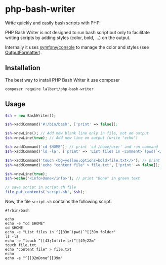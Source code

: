 # php-bash-writer
Write quickly and easily bash scripts with PHP.

PHP Bash Writer is not designed to run bash script but only to facilitate writing scripts by adding styles (color, bold, ...) on the output.

Internally it uses [symfony/console](https://github.com/symfony/console) to manage the color and styles (see [OutputFormatter](https://github.com/symfony/console/blob/master/Formatter/OutputFormatter.php)).

## Installation

The best way to install PHP Bash Writer it use composer

    composer require lalbert/php-bash-writer
    
## Usage

```php
$sh = new BashWriter();

$sh->addCommand('#!/bin/bash', ['print' => false]);

$sh->newLine(); // Add new blank line only in file, not on output
$sh->newLine(true); // Add new line on output (write "echo")

$sh->addCommand('cd $HOME'); // print 'cd /home/user' and run command
$sh->addCommand('ls -la', ['print' => 'List files in <comment>`(pwd)`</comment> folder']); // print 'List files in `(pwd)` folder' whith result of pwd in yellow, and run command

$sh->addCommand('touch <bg=yellow;options=bold>file.txt</>'); // print 'touch file.txt' with 'file.txt' in yellow and bold, and run 'touch file.txt'
$sh->addCommand('echo "content file" > file.txt', ['print' => false]); // add content in file.txt, shows nothing

$sh->newLine(true);
$sh->echo('<info>Done</info>'); // print "Done" in green text

// save script in script.sh file
file_put_contents('script.sh', $sh);

```

Now, the file `script.sh` contains the following script:

```shell
#!/bin/bash

echo
echo -e "cd $HOME"
cd $HOME
echo -e "List files in ^[[33m`(pwd)`^[[39m folder"
ls -la
echo -e "touch ^[[43;1mfile.txt^[[49;22m"
touch file.txt
echo "content file" > file.txt
echo
echo -e "^[[32mDone^[[39m"
```
